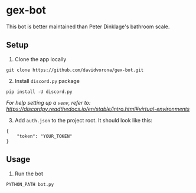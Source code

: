 # gex-bot

This bot is better maintained than Peter Dinklage's bathroom scale.

## Setup

1. Clone the app locally

```
git clone https://github.com/davidvorona/gex-bot.git
```

2. Install `discord.py` package

```
pip install -U discord.py
```

*For help setting up a `venv`, refer to: https://discordpy.readthedocs.io/en/stable/intro.html#virtual-environments*

3. Add `auth.json` to the project root. It should look like this:

```
{
    "token": "YOUR_TOKEN"
}
```

## Usage

1. Run the bot

```
PYTHON_PATH bot.py
```
